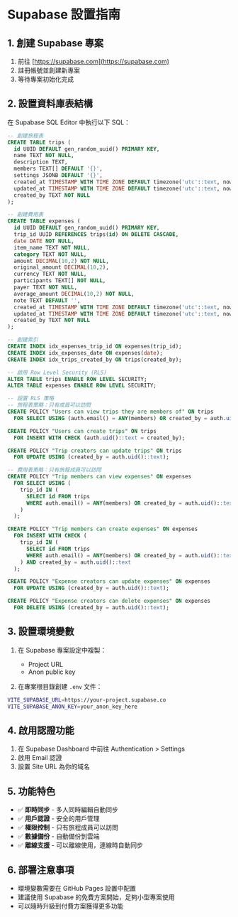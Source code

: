 # Supabase 設置指南

## 1. 創建 Supabase 專案

1. 前往 [https://supabase.com](https://supabase.com)
2. 註冊帳號並創建新專案
3. 等待專案初始化完成

## 2. 設置資料庫表結構

在 Supabase SQL Editor 中執行以下 SQL：

```sql
-- 創建旅程表
CREATE TABLE trips (
  id UUID DEFAULT gen_random_uuid() PRIMARY KEY,
  name TEXT NOT NULL,
  description TEXT,
  members TEXT[] DEFAULT '{}',
  settings JSONB DEFAULT '{}',
  created_at TIMESTAMP WITH TIME ZONE DEFAULT timezone('utc'::text, now()) NOT NULL,
  updated_at TIMESTAMP WITH TIME ZONE DEFAULT timezone('utc'::text, now()) NOT NULL,
  created_by TEXT NOT NULL
);

-- 創建費用表
CREATE TABLE expenses (
  id UUID DEFAULT gen_random_uuid() PRIMARY KEY,
  trip_id UUID REFERENCES trips(id) ON DELETE CASCADE,
  date DATE NOT NULL,
  item_name TEXT NOT NULL,
  category TEXT NOT NULL,
  amount DECIMAL(10,2) NOT NULL,
  original_amount DECIMAL(10,2),
  currency TEXT NOT NULL,
  participants TEXT[] NOT NULL,
  payer TEXT NOT NULL,
  average_amount DECIMAL(10,2) NOT NULL,
  note TEXT DEFAULT '',
  created_at TIMESTAMP WITH TIME ZONE DEFAULT timezone('utc'::text, now()) NOT NULL,
  updated_at TIMESTAMP WITH TIME ZONE DEFAULT timezone('utc'::text, now()) NOT NULL,
  created_by TEXT NOT NULL
);

-- 創建索引
CREATE INDEX idx_expenses_trip_id ON expenses(trip_id);
CREATE INDEX idx_expenses_date ON expenses(date);
CREATE INDEX idx_trips_created_by ON trips(created_by);

-- 啟用 Row Level Security (RLS)
ALTER TABLE trips ENABLE ROW LEVEL SECURITY;
ALTER TABLE expenses ENABLE ROW LEVEL SECURITY;

-- 設置 RLS 策略
-- 旅程表策略：只有成員可以訪問
CREATE POLICY "Users can view trips they are members of" ON trips
  FOR SELECT USING (auth.email() = ANY(members) OR created_by = auth.uid()::text);

CREATE POLICY "Users can create trips" ON trips
  FOR INSERT WITH CHECK (auth.uid()::text = created_by);

CREATE POLICY "Trip creators can update trips" ON trips
  FOR UPDATE USING (created_by = auth.uid()::text);

-- 費用表策略：只有旅程成員可以訪問
CREATE POLICY "Trip members can view expenses" ON expenses
  FOR SELECT USING (
    trip_id IN (
      SELECT id FROM trips 
      WHERE auth.email() = ANY(members) OR created_by = auth.uid()::text
    )
  );

CREATE POLICY "Trip members can create expenses" ON expenses
  FOR INSERT WITH CHECK (
    trip_id IN (
      SELECT id FROM trips 
      WHERE auth.email() = ANY(members) OR created_by = auth.uid()::text
    ) AND created_by = auth.uid()::text
  );

CREATE POLICY "Expense creators can update expenses" ON expenses
  FOR UPDATE USING (created_by = auth.uid()::text);

CREATE POLICY "Expense creators can delete expenses" ON expenses
  FOR DELETE USING (created_by = auth.uid()::text);
```

## 3. 設置環境變數

1. 在 Supabase 專案設定中複製：
   - Project URL
   - Anon public key

2. 在專案根目錄創建 `.env` 文件：
```bash
VITE_SUPABASE_URL=https://your-project.supabase.co
VITE_SUPABASE_ANON_KEY=your_anon_key_here
```

## 4. 啟用認證功能

1. 在 Supabase Dashboard 中前往 Authentication > Settings
2. 啟用 Email 認證
3. 設置 Site URL 為你的域名

## 5. 功能特色

- ✅ **即時同步** - 多人同時編輯自動同步
- ✅ **用戶認證** - 安全的用戶管理
- ✅ **權限控制** - 只有旅程成員可以訪問
- ✅ **數據備份** - 自動備份到雲端
- ✅ **離線支援** - 可以離線使用，連線時自動同步

## 6. 部署注意事項

- 環境變數需要在 GitHub Pages 設置中配置
- 建議使用 Supabase 的免費方案開始，足夠小型專案使用
- 可以隨時升級到付費方案獲得更多功能

